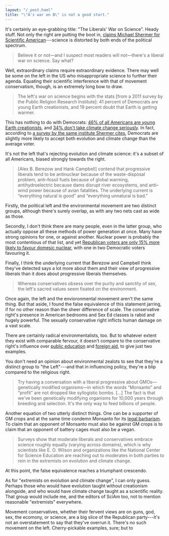 ```yaml
---
layout: "/_post.haml"
title: "\"A's war on B\" is not a good start."
---
```



It's certainly an eye-grabbing title: "The Liberals' War on Science". Heady stuff. Not only the right are putting the boot in, [claims Michael Shermer for Scientific American](http://www.scientificamerican.com/article.cfm?id=the-liberals-war-on-science)---science is distorted by both ends of the political spectrum.

> Believe it or not—and I suspect most readers will not—there's a liberal war on science. Say what?

Well, extraordinary claims require extraordinary evidence. There may well be some on the left in the US who misappropriate science to further their agenda. Equating their scientific interference with that of movement conservatism, though, is an extremely long bow to draw.

> The left's war on science begins with the stats [from a 2011 survey by the Public Religion Research Institute]: 41 percent of Democrats are young Earth creationists, and 19 percent doubt that Earth is getting warmer.

This has nothing to do with Democrats: [46% of all Americans are young Earth creationists](http://www.huffingtonpost.com/2012/06/05/americans-believe-in-creationism_n_1571127.html), and [34% don't take climate change seriously](http://thinkprogress.org/climate/2012/11/09/1170901/rasmussen-poll-68-percent-of-american-voters-see-global-warming-as-a-serious-problem/?mobile=nc). In fact, according to [a survey by the same institute Shermer cites](http://publicreligion.org/research/2011/09/climate-change-evolution-2012/), Democrats are slightly more likely to accept both evolution and climate change than the average voter.

It's not the left that's rejecting evolution and climate science: it's a subset of all Americans, biased strongly towards the right.

> [Alex B. Berezow and Hank Campbell] contend that progressive liberals tend to be antinuclear because of the waste-disposal problem, anti–fossil fuels because of global warming, antihydroelectric because dams disrupt river ecosystems, and anti–wind power because of avian fatalities. The underlying current is “everything natural is good” and “everything unnatural is bad.”

Firstly, the political left and the environmental movement are two distinct groups, although there's surely overlap, as with any two nets cast as wide as those.

Secondly, I don't think there are many people, even in the latter group, who actually oppose all these methods of power generation at once. Many have strong opinions for one, or against another. Nuclear power is probably the most contentious of that list, and yet [Republican voters are only 15% more likely to favour domesic nuclear](http://www.gallup.com/poll/153452/americans-favor-nuclear-power-year-fukushima.aspx), with one in two Democratic voters favouring it.

Finally, I think the underlying current that Berezow and Campbell think they've detected says a lot more about them and their view of progressive liberals than it does about progressive liberals themselves.

> Whereas conservatives obsess over the purity and sanctity of sex, the left's sacred values seem fixated on the environment.

Once again, the left and the envioronmental movement aren't the same thing. But that aside, I found the false equivalence of this statement jarring, if for no other reason than the sheer difference of scale. The conservative right's presence in American bedrooms and Sex Ed classes is rabid and hugely powerful. The sexually conservative right inflicts human damage on a vast scale.

There are certainly radical environmentalists, too. But to whatever extent they exist with comparable fervour, it doesn't compare to the conservative right's influence over [public education](http://www.ucsusa.org/scientific_integrity/abuses_of_science/abstinence-only-education.html) and [foreign aid](http://en.wikipedia.org/wiki/Mexico_City_Policy), to give just two examples.

You don't need an opinion about environmental zealots to see that they're a distinct group to "the Left"---and that in influencing policy, they're a blip compared to the religious right.

> Try having a conversation with a liberal progressive about GMOs—genetically modified organisms—in which the words “Monsanto” and “profit” are not dropped like syllogistic bombs. [...] The fact is that we've been genetically modifying organisms for 10,000 years through breeding and selection. It's the only way to feed billions of people.

Another equation of two utterly distinct things. One can be a supporter of GM crops and at the same time condemn Monsanto for its [legal barbarism](http://en.wikipedia.org/wiki/Monsanto#Legal_actions_and_controversies). To claim that an opponent of Monsanto must also be against GM crops is to claim that an opponent of battery cages must also be a vegan.

> Surveys show that moderate liberals and conservatives embrace science roughly equally (varying across domains), which is why scientists like E. O. Wilson and organizations like the National Center for Science Education are reaching out to moderates in both parties to rein in the extremists on evolution and climate change.

At this point, the false equivalence reaches a triumphant crescendo.

As for "extremists on evolution and climate change", I can only guess. Perhaps those who would have evolution taught without creationism alongside, and who would have climate change taught as a scientific reality. That group would include me, and the editors of SciAm too, not to mention reasonable "extremists" everywhere.

Movement conservatives, whether their fervent views are on guns, god, sex, the ecomony, or science, are a big slice of the Republican party---it's not an overstatement to say that they've overrun it. There's no such movement on the left. Cherry-pickable examples, sure; but to


